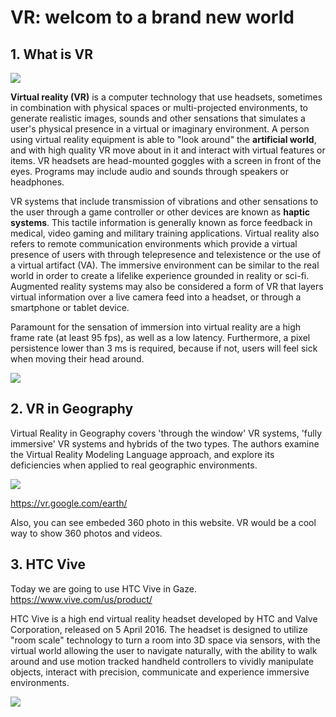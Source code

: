 # VR: welcom to a brand new world 

## 1. What is VR

![](https://tctechcrunch2011.files.wordpress.com/2016/01/vrapple.jpg)

**Virtual reality (VR)** is a computer technology that use headsets, sometimes in combination with physical spaces or multi-projected environments, to generate realistic images, sounds and other sensations that simulates a user's physical presence in a virtual or imaginary environment. A person using virtual reality equipment is able to "look around" the **artificial world**, and with high quality VR move about in it and interact with virtual features or items. VR headsets are head-mounted goggles with a screen in front of the eyes. Programs may include audio and sounds through speakers or headphones.

VR systems that include transmission of vibrations and other sensations to the user through a game controller or other devices are known as **haptic systems**. This tactile information is generally known as force feedback in medical, video gaming and military training applications. Virtual reality also refers to remote communication environments which provide a virtual presence of users with through telepresence and telexistence or the use of a virtual artifact (VA). The immersive environment can be similar to the real world in order to create a lifelike experience grounded in reality or sci-fi. Augmented reality systems may also be considered a form of VR that layers virtual information over a live camera feed into a headset, or through a smartphone or tablet device.

Paramount for the sensation of immersion into virtual reality are a high frame rate (at least 95 fps), as well as a low latency. Furthermore, a pixel persistence lower than 3 ms is required, because if not, users will feel sick when moving their head around.

![](https://upload.wikimedia.org/wikipedia/commons/thumb/9/91/Linux_kernel_and_gaming_input-output_latency.svg/1920px-Linux_kernel_and_gaming_input-output_latency.svg.png)

## 2. VR in Geography

Virtual Reality in Geography covers 'through the window' VR systems, 'fully immersive' VR systems and hybrids of the two types. The authors examine the Virtual Reality Modeling Language approach, and explore its deficiencies when applied to real geographic environments.

![](https://cdn.uploadvr.com/wp-content/uploads/2016/11/earthvr_manhattan.png)

https://vr.google.com/earth/
 
 Also, you can see embeded 360 photo in this website. VR would be a cool way to show 360 photos and videos.

## 3. HTC Vive

Today we are going to use HTC Vive in Gaze. https://www.vive.com/us/product/

HTC Vive is a high end virtual reality headset developed by HTC and Valve Corporation, released on 5 April 2016. The headset is designed to utilize "room scale" technology to turn a room into 3D space via sensors, with the virtual world allowing the user to navigate naturally, with the ability to walk around and use motion tracked handheld controllers to vividly manipulate objects, interact with precision, communicate and experience immersive environments.

![](http://www.hawthorn.biz/sites/default/files/blog/VR%20-%20Hawthorn%20premieres%20virtual%20venue%20experience%20at%20EPS.jpg)
